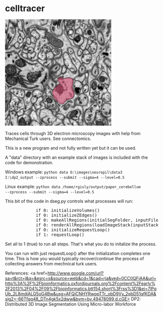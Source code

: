 celltracer
==========

![Alt attribute text Here](doc/dp2.gif)


Traces cells through 3D electron microscopy images with help from Mechanical Turk users. See connectomics.


This is a new program and not fully written yet but it can be used.

A "data" directory with an example stack of images is included with the code for demonstration.


Windows example:
<code>python data O:\images\neuropil\data3 I:\dp2_output --zprocess --submit --sigma=4 --level=0.5</code>

Linux example:
<code>python data /home/rgiuly/output/paper_cerebellum --zprocess --submit --sigma=4 --level=0.5</code>


This bit of the code in dseg.py controls what processes will run:
<pre>
            if 0: initializeVolumes()
            if 0: initializeZEdges()
            if 0: makeAllRegions(initialSegFolder, inputFileExtension=inputFileExtension)
            if 0: renderAllRegions(loadImageStack(inputStack, None), 1)
            if 0: initializeRequestLoop()
            if 1: requestLoop()
</pre>

Set all to 1 (true) to run all steps. That's what you do to initalize the process.


You can run with just requestLoop() after the initialization completes one time. This is how you would typically recover/continue the process of collecting answers from mechnical turk users.


References:
<a href=http://www.google.com/url?sa=t&rct=j&q=&esrc=s&source=web&cd=1&cad=rja&ved=0CC0QFjAA&url=http%3A%2F%2Fbioinformatics.oxfordjournals.org%2Fcontent%2Fearly%2F2013%2F04%2F09%2Fbioinformatics.btt154.short%3Frss%3D1&ei=7lPqUb_2L8mdiALG5oG4Bw&usg=AFQjCNHYRwppTTr_obD9Vy_2qbD51qfKDA&sig2=-66Tfqq48_DTn4gk5x2dww&bvm=bv.49478099,d.cGE> DP2: Distributed 3D Image Segmentation Using Micro-labor Workforce </a>
